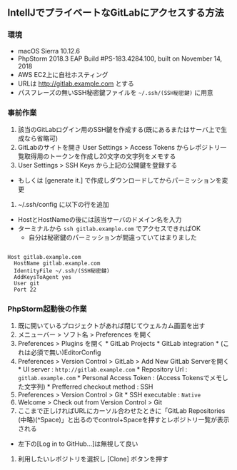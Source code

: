 IntellJでプライベートなGitLabにアクセスする方法
-----

### 環境

* macOS Sierra 10.12.6
* PhpStorm 2018.3 EAP Build #PS-183.4284.100, built on November 14, 2018
* AWS EC2上に自社ホスティング
* URLは http://gitlab.example.com とする
* パスフレーズの無いSSH秘密鍵ファイルを `~/.ssh/(SSH秘密鍵)` に用意

### 事前作業

1. 該当のGitLabログイン用のSSH鍵を作成する(既にあるまたはサーバ上で生成なら省略可)
1. GitLabのサイトを開き User Settings > Access Tokens からレポジトリ一覧取得用のトークンを作成し20文字の文字列をメモする
1. User Settings > SSH Keys から上記の公開鍵を登録する
  * もしくは [generate it.] で作成しダウンロードしてからパーミッションを変更
1. ~/.ssh/config に以下の行を追加
  * HostとHostNameの後には該当サーバのドメイン名を入力
  * ターミナルから `ssh gitlab.example.com` でアクセスできればOK
    * 自分は秘密鍵のパーミッションが間違っていてはまりました

```:~/.ssh/config

Host gitlab.example.com
  HostName gitlab.example.com
  IdentityFile ~/.ssh/(SSH秘密鍵)
  AddKeysToAgent yes
  User git
  Port 22

```

### PhpStorm起動後の作業

1. 既に開いているプロジェクトがあれば閉じてウェルカム画面を出す
1. メニューバー > ソフト名 > Preferences を開く
  1. Preferences > Plugins を開く
    * GitLab Projects
    * GitLab integration
    * (これは必須で無い)EditorConfig
  1. Preferences > Version Control > GitLab > Add New GitLab Serverを開く
    * UI server : `http://gitlab.example.com`
    * Repository Url : `gitlab.example.com`
    * Personal Access Token : (Access Tokensでメモした文字列)
    * Prefferred checkout method : SSH
  1. Preferences > Version Control > Git
    * SSH executable : `Native`
1. Welcome > Check out from Version Control > Git
1. ここまで正しければURLにカーソル合わせたときに「GitLab Repositories (中略)(^Space)」と出るのでcontrol+Spaceを押すとレポジトリ一覧が表示される
  * 左下の[Log in to GitHub...]は無視して良い
1. 利用したいレポジトリを選択し [Clone] ボタンを押す
